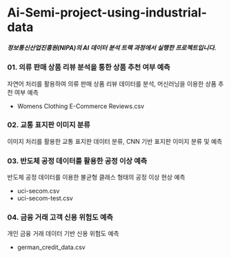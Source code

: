 # Ai-Semi-project-using-industrial-data

##### 정보통신산업진흥원(NIPA)의 AI 데이터 분석 트랙 과정에서 실행한 프로젝트입니다.

### 01. 의류 판매 상품 리뷰 분석을 통한 상품 추천 여부 예측
자연어 처리를 활용하여 의류 판매 상품 리뷰 데이터를 분석, 머신러닝을 이용한 상품 추천 여부 예측
- Womens Clothing E-Commerce Reviews.csv

### 02. 교통 표지판 이미지 분류
이미지 처리를 활용한 교통 표지판 데이터 분류, CNN 기반 표지판 이미지 분류 및 예측

### 03. 반도체 공정 데이터를 활용한 공정 이상 예측
반도체 공정 데이터를 이용한 불균형 클래스 형태의 공정 이상 현상 예측
- uci-secom.csv
- uci-secom-test.csv

### 04. 금융 거래 고객 신용 위험도 예측
개인 금융 거래 데이터 기반 신용 위험도 예측
- german_credit_data.csv
